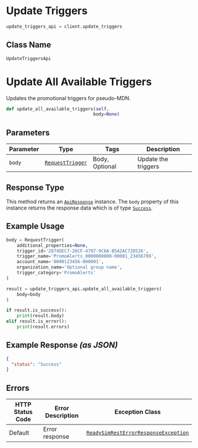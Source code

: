 # Update Triggers

```python
update_triggers_api = client.update_triggers
```

## Class Name

`UpdateTriggersApi`


# Update All Available Triggers

Updates the promotional triggers for pseudo-MDN.

```python
def update_all_available_triggers(self,
                                 body=None)
```

## Parameters

| Parameter | Type | Tags | Description |
|  --- | --- | --- | --- |
| `body` | [`RequestTrigger`](../../doc/models/request-trigger.md) | Body, Optional | Update the triggers |

## Response Type

This method returns an [`ApiResponse`](../../doc/api-response.md) instance. The `body` property of this instance returns the response data which is of type [`Success`](../../doc/models/success.md).

## Example Usage

```python
body = RequestTrigger(
    additional_properties=None,
    trigger_id='2874DEC7-26CF-4797-9C6A-B5A2AC72D526',
    trigger_name='PromoAlerts_0000000000-00001_23456789',
    account_name='0000123456-000001',
    organization_name='Optional group name',
    trigger_category='PromoAlerts'
)

result = update_triggers_api.update_all_available_triggers(
    body=body
)

if result.is_success():
    print(result.body)
elif result.is_error():
    print(result.errors)
```

## Example Response *(as JSON)*

```json
{
  "status": "Success"
}
```

## Errors

| HTTP Status Code | Error Description | Exception Class |
|  --- | --- | --- |
| Default | Error response | [`ReadySimRestErrorResponseException`](../../doc/models/ready-sim-rest-error-response-exception.md) |

